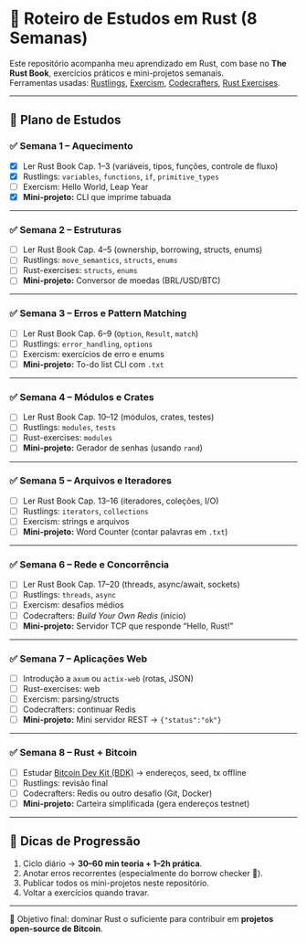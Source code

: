 # 🦀 Roteiro de Estudos em Rust (8 Semanas)

Este repositório acompanha meu aprendizado em Rust, com base no **The Rust Book**, exercícios práticos e mini-projetos semanais.  
Ferramentas usadas: [Rustlings](https://github.com/rust-lang/rustlings), [Exercism](https://exercism.org/tracks/rust), [Codecrafters](https://codecrafters.io/), [Rust Exercises](https://github.com/rust-lang/rust-exercises).

---

## 📅 Plano de Estudos

### ✅ Semana 1 – Aquecimento
- [x] Ler Rust Book Cap. 1–3 (variáveis, tipos, funções, controle de fluxo)  
- [x] Rustlings: `variables`, `functions`, `if`, `primitive_types`  
- [ ] Exercism: Hello World, Leap Year  
- [x] **Mini-projeto:** CLI que imprime tabuada  

---

### ✅ Semana 2 – Estruturas
- [ ] Ler Rust Book Cap. 4–5 (ownership, borrowing, structs, enums)  
- [ ] Rustlings: `move_semantics`, `structs`, `enums`  
- [ ] Rust-exercises: `structs`, `enums`  
- [ ] **Mini-projeto:** Conversor de moedas (BRL/USD/BTC)  

---

### ✅ Semana 3 – Erros e Pattern Matching
- [ ] Ler Rust Book Cap. 6–9 (`Option`, `Result`, `match`)  
- [ ] Rustlings: `error_handling`, `options`  
- [ ] Exercism: exercícios de erro e enums  
- [ ] **Mini-projeto:** To-do list CLI com `.txt`  

---

### ✅ Semana 4 – Módulos e Crates
- [ ] Ler Rust Book Cap. 10–12 (módulos, crates, testes)  
- [ ] Rustlings: `modules`, `tests`  
- [ ] Rust-exercises: `modules`  
- [ ] **Mini-projeto:** Gerador de senhas (usando `rand`)  

---

### ✅ Semana 5 – Arquivos e Iteradores
- [ ] Ler Rust Book Cap. 13–16 (iteradores, coleções, I/O)  
- [ ] Rustlings: `iterators`, `collections`  
- [ ] Exercism: strings e arquivos  
- [ ] **Mini-projeto:** Word Counter (contar palavras em `.txt`)  

---

### ✅ Semana 6 – Rede e Concorrência
- [ ] Ler Rust Book Cap. 17–20 (threads, async/await, sockets)  
- [ ] Rustlings: `threads`, `async`  
- [ ] Exercism: desafios médios  
- [ ] Codecrafters: *Build Your Own Redis* (início)  
- [ ] **Mini-projeto:** Servidor TCP que responde “Hello, Rust!”  

---

### ✅ Semana 7 – Aplicações Web
- [ ] Introdução a `axum` ou `actix-web` (rotas, JSON)  
- [ ] Rust-exercises: web  
- [ ] Exercism: parsing/structs  
- [ ] Codecrafters: continuar Redis  
- [ ] **Mini-projeto:** Mini servidor REST → `{"status":"ok"}`  

---

### ✅ Semana 8 – Rust + Bitcoin
- [ ] Estudar [Bitcoin Dev Kit (BDK)](https://bitcoindevkit.org/) → endereços, seed, tx offline  
- [ ] Rustlings: revisão final  
- [ ] Codecrafters: Redis ou outro desafio (Git, Docker)  
- [ ] **Mini-projeto:** Carteira simplificada (gera endereços testnet)  

---

## 📌 Dicas de Progressão
1. Ciclo diário → **30–60 min teoria + 1–2h prática**.  
2. Anotar erros recorrentes (especialmente do borrow checker 👀).  
3. Publicar todos os mini-projetos neste repositório.  
4. Voltar a exercícios quando travar.  

---

🚀 Objetivo final: dominar Rust o suficiente para contribuir em **projetos open-source de Bitcoin**.
